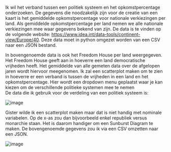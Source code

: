 Ik wil het verband tussen een politiek systeem en het opkomstpercentage onderzoeken. De gegevens die noodzakelijk zijn voor de creatie van een kaart is het gemiddelde opkomstpercentage voor nationale verkiezingen per land. Als gemiddelde opkomstpercentage per land nemen we alle nationale verkiezingen mee waar gegevens bekend van zijn. De data is te vinden op de volgende website: https://www.idea.int/data-tools/continent-view/Europe/40. Deze data moet in python omgezet worden van een CSV naar een JSON bestand.

In bovengenoemde data is ook het Freedom House per land weergegeven. Het Freedom House geeft aan in hoeverre een land democratische vrijheden heeft. Het gemiddelde van alle gemeten data over de afgelopen jaren wordt hiervoor meegenomen. Ik zal een scatterplot maken om te zien in hoeverre er een verband is tussen de vrijheden in een land en het opkomstpercentage. Hier wordt een dropdown menu geplaatst waar je kan kiezen om de verschillende politieke systemen mee te nemen  
De data die ik gebruik voor de verdeling van een politiek systeem is:  

![image](https://user-images.githubusercontent.com/44025069/50844216-917f2200-136a-11e9-87e0-c7f19363356a.png)

Gister wilde ik een scatterplot maken maar dat is niet handig met nominale variabelen. Op de x-as zou dan bijvoorbeeld enkel republiek versus monarchie staan. Het is daarom handiger om een Sunburst Diagram te maken. De bovengenoemde gegevens zou ik via een CSV omzetten naar een JSON. 

![image](https://user-images.githubusercontent.com/44025069/50843821-bf179b80-1369-11e9-9b9b-5b707c8efc5e.png)
